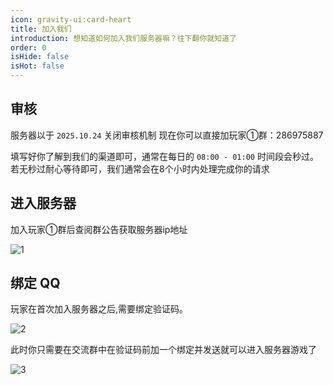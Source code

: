 ```yaml
---
icon: gravity-ui:card-heart
title: 加入我们
introduction: 想知道如何加入我们服务器嘛？往下翻你就知道了
order: 0
isHide: false
isHot: false
---
```


## 审核

服务器以于 `2025.10.24` 关闭审核机制 现在你可以直接加玩家①群：286975887

填写好你了解到我们的渠道即可，通常在每日的 `08:00 - 01:00` 时间段会秒过。若无秒过耐心等待即可，我们通常会在8个小时内处理完成你的请求

## 进入服务器

加入玩家①群后查阅群公告获取服务器ip地址

![1](https://orangecraftmc.obs.cn-south-1.myhuaweicloud.com/join/1.png)

## 绑定 QQ

玩家在首次加入服务器之后,需要绑定验证码。

![2](https://orangecraftmc.obs.cn-south-1.myhuaweicloud.com/join/2.png)

此时你只需要在交流群中在验证码前加一个绑定并发送就可以进入服务器游戏了

![3](https://orangecraftmc.obs.cn-south-1.myhuaweicloud.com/join/3.png)
